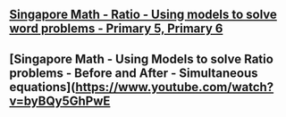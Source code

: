 ## [Singapore Math - Ratio - Using models to solve word problems - Primary 5, Primary 6](https://www.youtube.com/watch?v=izqgBzgaEW8)
## [Singapore Math - Using Models to solve Ratio problems - Before and After - Simultaneous equations](https://www.youtube.com/watch?v=byBQy5GhPwE